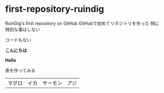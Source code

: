 # first-repository-ruindig
RuinDig's first repository on GitHub
GitHubで初めてリポジトリを作った
特に特別な事はしない
<p>コードもない</p>
<p><b>こんにちは</b></p>
<p><b>Hello</b></p>
<p>表を作ってみる</p>
<table>
  <tbody>
    <tr>
      <td>マグロ</td>
      <td>イカ</td>
      <td>サーモン</td>
      <td>アジ</td>
    </tr>
  </tbody>
</table>
